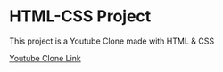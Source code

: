 # HTML-CSS Project
This project is a Youtube Clone made with HTML &amp; CSS

[Youtube Clone Link](https://vscode.dev/github/hemalpatel03/HTML-CSS-Project?tab=readme-ov-file#html-css-project )
